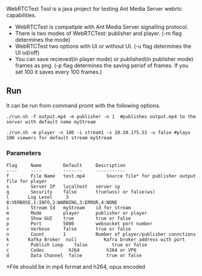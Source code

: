 WebRTCTest Tool is a java project for testing Ant Media Server webrtc capabilities.

* WebRTCTest is compatiple with Ant Media Server signalling protocol. 
* There is two modes of WebRTCTest: publisher and player. (-m flag determines the mode)
* WebRTCTest two options with UI or without UI. (-u flag determines the UI od/off)
* You can save recieved(in player mode) or published(in publisher mode) frames as png. (-p flag determines the saving periof of frames. If you set 100 it saves every 100 frames.)

## Run
It can be run from command promt with the following options.
```
./run.sh -f output.mp4 -m publisher -n 1  #publishes output.mp4 to the server with default name myStream
```

```
./run.sh -m player -n 100 -i stream1 -s 10.10.175.53 -u false #plays 100 viewers for default stream myStream
```

### Parameters
```
Flag 	 Name      	 Default   	 Description                 
---- 	 ----      	 -------   	 -----------   
f    	 File Name 	 test.mp4     	 Source file* for publisher output file for player        
s    	 Server IP 	 localhost 	 server ip                   
q    	 Security  	 false     	 true(wss) or false(ws)      
l       Log Level     3              0:VERBOSE,1:INFO,2:WARNING,3:ERROR,4:NONE
i    	 Stream Id 	 myStream  	 id for stream               
m    	 Mode      	 player    	 publisher or player         
u    	 Show GUI  	 true      	 true or false               
p    	 Port      	 5080      	 websocket port number 
v    	 Verbose   	 false     	 true or false 
n    	 Count     	 1         	 Number of player/publisher connctions 
k       Kafka Broker  null          Kafra broker address with port
r    	 Publish Loop 	 false         true or false
c    	 Codec         h264          h264 or VP8 
d    	 Data Channel  false         true or false 
```

*File should be in mp4 format and h264, opus encoded